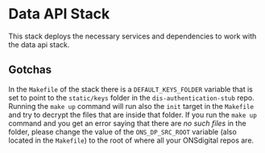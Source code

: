 # Data API Stack

This stack deploys the necessary services and dependencies to work with the data api stack.

## Gotchas

In the `Makefile` of the stack there is a `DEFAULT_KEYS_FOLDER` variable that is set to point to the `static/keys` folder in the `dis-authentication-stub` repo.
Running the `make up` command will run also the `init` target in the `Makefile` and try to decrypt the files that are inside that folder.
If you run the `make up` command and you get an error saying that there are *no such files* in the folder, please change the value of the `ONS_DP_SRC_ROOT` variable (also located in the `Makefile`) to the root of where all your ONSdigital repos are.